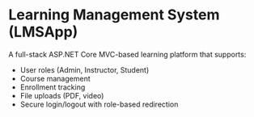 ﻿ # Learning Management System (LMSApp)

A full-stack ASP.NET Core MVC-based learning platform that supports:
- User roles (Admin, Instructor, Student)
- Course management
- Enrollment tracking
- File uploads (PDF, video)
- Secure login/logout with role-based redirection
